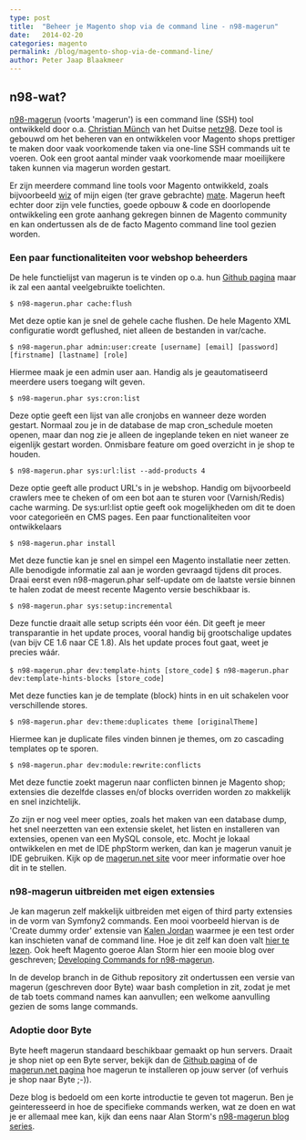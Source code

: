 ```yaml
---
type: post
title:  "Beheer je Magento shop via de command line - n98-magerun"
date:   2014-02-20
categories: magento
permalink: /blog/magento-shop-via-de-command-line/
author: Peter Jaap Blaakmeer
---
```

## n98-wat?
[n98-magerun][1] (voorts 'magerun') is een command line (SSH) tool ontwikkeld door o.a. [Christian Münch][2] van het Duitse [netz98][3]. Deze tool is gebouwd om het beheren van en ontwikkelen voor Magento shops prettiger te maken door vaak voorkomende taken via one-line SSH commands uit te voeren. Ook een groot aantal minder vaak voorkomende maar moeilijkere taken kunnen via magerun worden gestart.

Er zijn meerdere command line tools voor Magento ontwikkeld, zoals bijvoorbeeld [wiz][4] of mijn eigen (ter grave gebrachte) [mate][5]. Magerun heeft echter door zijn vele functies, goede opbouw & code en doorlopende ontwikkeling een grote aanhang gekregen binnen de Magento community en kan ondertussen als de de facto Magento command line tool gezien worden.


### Een paar functionaliteiten voor webshop beheerders
De hele functielijst van magerun is te vinden op o.a. hun [Github pagina][6] maar ik zal een aantal veelgebruikte toelichten.



`$ n98-magerun.phar cache:flush`

Met deze optie kan je snel de gehele cache flushen. De hele Magento XML configuratie wordt geflushed, niet alleen de bestanden in var/cache.

`$ n98-magerun.phar admin:user:create [username] [email] [password] [firstname] [lastname] [role]`

Hiermee maak je een admin user aan. Handig als je geautomatiseerd meerdere users toegang wilt geven.

`$ n98-magerun.phar sys:cron:list`

Deze optie geeft een lijst van alle cronjobs en wanneer deze worden gestart. Normaal zou je in de database de map cron_schedule moeten openen, maar dan nog zie je alleen de ingeplande teken en niet waneer ze eigenlijk gestart worden. Onmisbare feature om goed overzicht in je shop te houden.

`$ n98-magerun.phar sys:url:list --add-products 4`

Deze optie geeft alle product URL's in je webshop. Handig om bijvoorbeeld crawlers mee te cheken of om een bot aan te sturen voor (Varnish/Redis) cache warming. De sys:url:list optie geeft ook mogelijkheden om dit te doen voor categorieën en CMS pages.
Een paar functionaliteiten voor ontwikkelaars

`$ n98-magerun.phar install`

Met deze functie kan je snel en simpel een Magento installatie neer zetten. Alle benodigde informatie zal aan je worden gevraagd tijdens dit proces. Draai eerst even n98-magerun.phar self-update om de laatste versie binnen te halen zodat de meest recente Magento versie beschikbaar is.

`$ n98-magerun.phar sys:setup:incremental`

Deze functie draait alle setup scripts één voor één. Dit geeft je meer transparantie in het update proces, vooral handig bij grootschalige updates (van bijv CE 1.6 naar CE 1.8). Als het update proces fout gaat, weet je precies wáár.

`$ n98-magerun.phar dev:template-hints [store_code]`
`$ n98-magerun.phar dev:template-hints-blocks [store_code]`

Met deze functies kan je de template (block) hints in en uit schakelen voor verschillende stores.

`$ n98-magerun.phar dev:theme:duplicates theme [originalTheme]`

Hiermee kan je duplicate files vinden binnen je themes, om zo cascading templates op te sporen.

`$ n98-magerun.phar dev:module:rewrite:conflicts`

Met deze functie zoekt magerun naar conflicten binnen je Magento shop; extensies die dezelfde classes en/of blocks overriden worden zo makkelijk en snel inzichtelijk.

Zo zijn er nog veel meer opties, zoals het maken van een database dump, het snel neerzetten van een extensie skelet, het listen en installeren van extensies, openen van een MySQL console, etc.
Mocht je lokaal ontwikkelen en met de IDE phpStorm werken, dan kan je magerun vanuit je IDE gebruiken. Kijk op de [magerun.net site][7] voor meer informatie over hoe dit in te stellen.


### n98-magerun uitbreiden met eigen extensies
Je kan magerun zelf makkelijk uitbreiden met eigen of third party extensies in de vorm van Symfony2 commands. Een mooi voorbeeld hiervan is de 'Create dummy order' extensie van [Kalen Jordan][8] waarmee je een test order kan inschieten vanaf de command line. Hoe je dit zelf kan doen valt [hier te lezen][9]. Ook heeft Magento goeroe Alan Storm hier een mooie blog over geschreven; [Developing Commands for n98-magerun][10].

In de develop branch in de Github repository zit ondertussen een versie van magerun (geschreven door Byte) waar bash completion in zit, zodat je met de tab toets command names kan aanvullen; een welkome aanvulling gezien de soms lange commands.


### Adoptie door Byte
Byte heeft magerun standaard beschikbaar gemaakt op hun servers. Draait je shop niet op een Byte server, bekijk dan de [Github pagina][11] of de [magerun.net pagina][12] hoe magerun te installeren op jouw server (of verhuis je shop naar Byte ;-)).

Deze blog is bedoeld om een korte introductie te geven tot magerun. Ben je geinteresseerd in hoe de specifieke commands werken, wat ze doen en wat je er allemaal mee kan, kijk dan eens naar Alan Storm's [n98-magerun blog series][13].


  [1]: http://magerun.net/
  [2]: http://blog.muench-worms.de/
  [3]: http://www.netz98.de/
  [4]: http://www.classyllama.com/magento/introducing-wiz-a-cli-tool-magento
  [5]: https://github.com/peterjaap/mate
  [6]: https://github.com/netz98/n98-magerun
  [7]: http://magerun.net/quick-tip-phpstorm-command-line-tool-support/
  [8]: https://github.com/kalenjordan/magerun-addons
  [9]: https://github.com/netz98/n98-magerun/wiki/Add-custom-commands
  [10]: http://alanstorm.com/developing_commands_for_n98-magerun
  [11]: https://github.com/netz98/n98-magerun
  [12]: http://magerun.net/installation/
  [13]: http://magento-quickies.alanstorm.com/tagged/n98magerun
